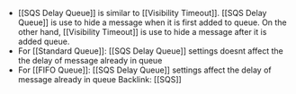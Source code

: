- [[SQS Delay Queue]] is similar to [[Visibility Timeout]]. [[SQS Delay Queue]] is use to hide a message when it is first added to queue. On the other hand, [[Visibility Timeout]] is use to hide a message after it is added queue.
- For [[Standard Queue]]: [[SQS Delay Queue]] settings doesnt affect the the delay of message already in queue
- For [[FIFO Queue]]: [[SQS Delay Queue]] settings affect the delay of message already in queue
Backlink: [[SQS]]